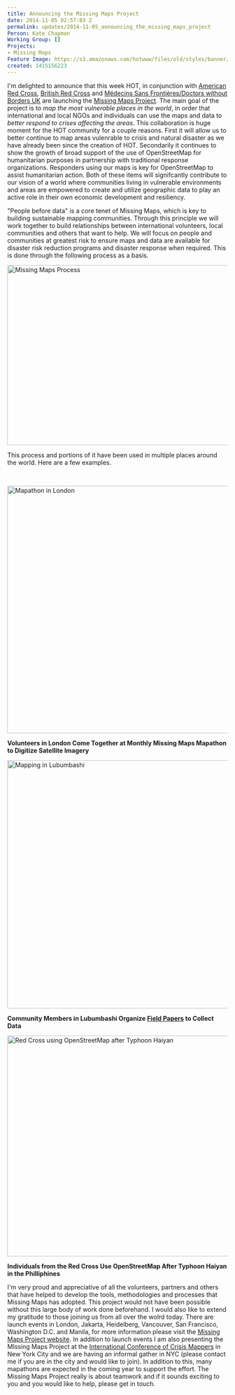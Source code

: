 ```yaml
---
title: Announcing the Missing Maps Project
date: 2014-11-05 02:57:03 Z
permalink: updates/2014-11-05_announcing_the_missing_maps_project
Person: Kate Chapman
Working Group: []
Projects:
- Missing Maps
Feature Image: https://s3.amazonaws.com/hotwww/files/old/styles/banner/public/process.png
created: 1415156223
---
```


<p>I'm delighted to announce that this week HOT, in conjunction with&nbsp;<a href="http://www.redcross.org/">American Red Cross</a>, <a href="http://www.redcross.org.uk/">British Red Cross</a> and <a href="http://www.msf.org.uk/">Médecins Sans Frontières/Doctors without Borders UK</a> are launching the <a href="http://www.missingmaps.org/">Missing Maps Project</a>. The main goal of the project is to <em>map the most vulnerable places in the world</em>, in order that international and local NGOs and individuals can use the maps and data to <em>better respond to crises affecting the areas</em>. This collaboration is huge moment for the HOT community for a couple reasons. First it will allow us to better continue to map areas vulenrable to crisis and natural disaster as we have already been since the creation of HOT. Secondarily it continues to show the growth of broad support of the use of OpenStreetMap for humanitarian purposes in partnership with traditional response organizations. Responders using our maps is key for OpenStreetMap to assist humanitarian action. Both of these items will signifcantly contribute to our vision of a world where communities living in vulnerable environments and areas are empowered to create and utilize geographic data to play an active role in their own economic development and resiliency.</p><p>"People before data" is a core tenet of Missing Maps, which is key to building sustainable mapping communities. Through this principle we will work together to build relationships between international volunteers, local communities and others that want to help. We will focus on people and communities at greatest risk to ensure maps and data are available for disaster risk reduction programs and disaster response when required. This is done through the following process as a basis.&nbsp;</p><p><img class="image-large" src="https://s3.amazonaws.com/hotwww/files/old/styles/large/public/process.png?itok=jlAYWov0" alt="Missing Maps Process" height="412" width="747"></p><p>This process and portions of it have been used in multiple places around the world. Here are a few examples.</p><p>&nbsp;</p><p><img class="image-large" src="https://s3.amazonaws.com/hotwww/files/old/styles/large/public/step1.png?itok=faTUjpmd" alt="Mapathon in London" height="566" width="755"></p><p><strong>Volunteers in London Come Together at Monthly Missing Maps Mapathon to Digitize Satellite Imagery</strong></p><p><img class="image-large" src="https://s3.amazonaws.com/hotwww/files/old/styles/large/public/step2.png?itok=A13CHbCw" alt="Mapping in Lubumbashi" height="568" width="758"></p><p><strong>Community Members in Lubumbashi Organize <a href="http://fieldpapers.org/">Field Papers</a> to Collect Data</strong></p><p><img class="image-large" src="https://s3.amazonaws.com/hotwww/files/old/styles/large/public/step3.png?itok=7O9g1h6Y" alt="Red Cross using OpenStreetMap after Typhoon Haiyan" height="505" width="761"></p><p><strong>Individuals from the Red Cross Use OpenStreetMap After Typhoon Haiyan in the Philliphines</strong></p><p>I'm very proud and appreciative of all the volunteers, partners and others that have helped to develop the tools, methodologies and processes that Missing Maps has adopted. This project would not have been possible without this large body of work done beforehand. I would also like to extend my gratitude to those joining us from all over the wolrd today. There are launch events in London, Jakarta, Heidelberg, Vancouver, San Francisco, Washington D.C. and Manila, for more information please visit the <a href="http://www.missingmaps.org/">Missing Maps Project website</a>. In addition to launch events I am also presenting the MIssing Maps Project at the <a href="http://crisismappers.net/">International Conference of Crisis Mappers</a> in New York City and we are having an informal gather in NYC (please contact me if you are in the city and would like to join). In addition to this, many mapathons are expected in the coming year to support the effort. The Missing Maps Project really is about teamwork and if it sounds exciting to you and you would like to help, please get in touch.&nbsp;</p><p>&nbsp;</p>
